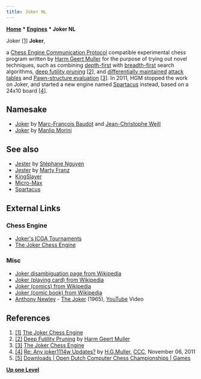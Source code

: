 ```yaml
---
title: Joker NL
---
```

**[Home](Home "Home") \* [Engines](Engines "Engines") \* Joker NL**



 [](http://home.hccnet.nl/h.g.muller/joker.html) Joker <a id="cite-note-1" href="#cite-ref-1">[1]</a> 
**Joker**,  

a [Chess Engine Communication Protocol](Chess_Engine_Communication_Protocol "Chess Engine Communication Protocol") compatible experimental chess program written by [Harm Geert Muller](Harm_Geert_Muller "Harm Geert Muller") for the purpose of trying out novel techniques, such as combining [depth-first](Depth-First "Depth-First") with [breadth-first](Best-First "Best-First") search algorithms, [deep futility pruning](Futility_Pruning#DeepFutilityPruning "Futility Pruning") <a id="cite-note-2" href="#cite-ref-2">[2]</a>, and [differentially maintained](Incremental_Updates "Incremental Updates") [attack tables](Attack_and_Defend_Maps "Attack and Defend Maps") and [Pawn-structure evaluation](Pawn_Structure "Pawn Structure") <a id="cite-note-3" href="#cite-ref-3">[3]</a>. In 2011, HGM stopped the work on Joker, and started a new engine named [Spartacus](Spartacus "Spartacus") instead, based on a 24x10 board <a id="cite-note-4" href="#cite-ref-4">[4]</a>.



## Namesake


* [Joker](Joker "Joker") by [Marc-François Baudot](Marc-Fran%C3%A7ois_Baudot "Marc-François Baudot") and [Jean-Christophe Weill](Jean-Christophe_Weill "Jean-Christophe Weill")
* [Joker](Joker_IT "Joker IT") by [Manlio Morini](Manlio_Morini "Manlio Morini")


## See also


* [Jester](Jester "Jester") by [Stéphane Nguyen](St%C3%A9phane_Nguyen "Stéphane Nguyen")
* [Jester](Jester_US "Jester US") by [Marty Franz](Marty_Franz "Marty Franz")
* [KingSlayer](index.php?title=KingSlayer&action=edit&redlink=1 "KingSlayer (page does not exist)")
* [Micro-Max](Micro-Max "Micro-Max")
* [Spartacus](Spartacus "Spartacus")


## External Links


### Chess Engine


* [Joker's ICGA Tournaments](https://www.game-ai-forum.org/icga-tournaments/program.php?id=604)
* [The Joker Chess Engine](http://home.hccnet.nl/h.g.muller/joker.html)


### Misc


* [Joker disambiguation page from Wikipedia](https://en.wikipedia.org/wiki/Joker)
* [Joker (playing card) from Wikipedia](https://en.wikipedia.org/wiki/Joker_%28playing_card%29)
* [Joker (comics) from Wikipedia](https://en.wikipedia.org/wiki/Joker_%28comics%29)
* [Joker (comic book) from Wikipedia](https://en.wikipedia.org/wiki/Joker_%28comic_book%29)
* [Anthony Newley](https://en.wikipedia.org/wiki/Anthony_Newley) - [The Joker](https://en.wikipedia.org/wiki/The_Joker_(Anthony_Newley_song)) (1965), [YouTube](https://en.wikipedia.org/wiki/YouTube) Video


 
## References


1. <a id="cite-ref-1" href="#cite-note-1">[1]</a> [The Joker Chess Engine](http://home.hccnet.nl/h.g.muller/joker.html)
2. <a id="cite-ref-2" href="#cite-note-2">[2]</a> [Deep Futility Pruning](http://home.hccnet.nl/h.g.muller/deepfut.html) by [Harm Geert Muller](Harm_Geert_Muller "Harm Geert Muller")
3. <a id="cite-ref-3" href="#cite-note-3">[3]</a> [The Joker Chess Engine](http://home.hccnet.nl/h.g.muller/joker.html)
4. <a id="cite-ref-4" href="#cite-note-4">[4]</a> [Re: Any joker1114w Updates?](http://www.talkchess.com/forum/viewtopic.php?topic_view=threads&p=432065&t=41007) by [H.G.Muller](Harm_Geert_Muller "Harm Geert Muller"), [CCC](CCC "CCC"), November 06, 2011
5. <a id="cite-ref-5" href="#cite-note-5">[5]</a> [Downloads | Open Dutch Computer Chess Championships | Games](http://www.csvn.nl/index.php?option=com_docman&task=cat_view&gid=37&Itemid=26&lang=en)

**[Up one Level](Engines "Engines")**







 

